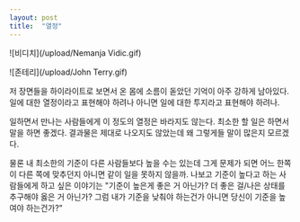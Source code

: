 ```yaml
---
layout: post
title:  "열정"
---
```


![비디치](/upload/Nemanja Vidic.gif)

![존테리](/upload/John Terry.gif)

저 장면들을 하이라이트로 보면서 온 몸에 소름이 돋았던 기억이 아주 강하게 남아있다.
일에 대한 열정이라고 표현해야 하려나 아니면 일에 대한 투지라고 표현해야 하려나.

일하면서 만나는 사람들에게 이 정도의 열정은 바라지도 않는다.
최소한 할 일은 하면서 말을 하면 좋겠다.
결과물은 제대로 나오지도 않았는데 왜 그렇게들 말이 많은지 모르겠다.


물론 내 최소한의 기준이 다른 사람들보다 높을 수는 있는데
그게 문제가 되면 어느 한쪽이 다른 쪽에 맞추던지 아니면 같이 일을 못하지 않을까.
나보고 기준이 높다고 하는 사람들에게 하고 싶은 이야기는
"기준이 높은게 좋은 거 아닌가? 더 좋은 걸/나은 상태를 추구해야 옳은 거 아닌가? 그럼 내가 기준을 낮춰야 하는건가 아니면 당신이 기준을 높여야 하는건가?"
